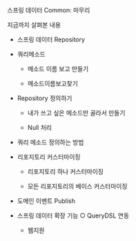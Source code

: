 스프링 데이터 Common: 마무리

지금까지 살펴본 내용

- 스프링 데이터 Repository

- 쿼리메소드

	- 메소드 이름 보고 만들기
	
	- 메소드이름보고찾기

- Repository 정의하기

	- 내가 쓰고 싶은 메소드만 골라서 만들기

	- Null 처리

- 쿼리 메소드 정의하는 방법

- 리포지토리 커스터마이징

	- 리포지토리 하나 커스터마이징

	- 모든 리포지토리의 베이스 커스터마이징

- 도메인 이벤트 Publish

- 스프링 데이터 확장 기능 ○ QueryDSL 연동

	- 웹지원
